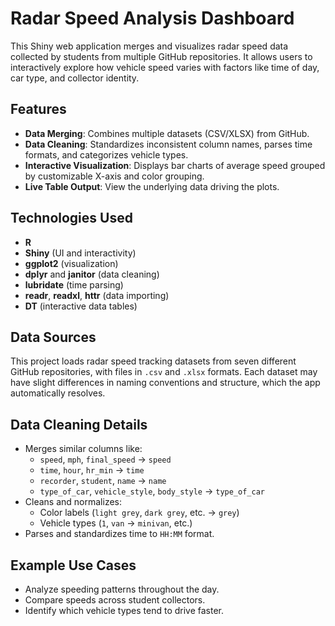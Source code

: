 # Radar Speed Analysis Dashboard

This Shiny web application merges and visualizes radar speed data collected by students from multiple GitHub repositories. It allows users to interactively explore how vehicle speed varies with factors like time of day, car type, and collector identity.

## Features

- **Data Merging**: Combines multiple datasets (CSV/XLSX) from GitHub.
- **Data Cleaning**: Standardizes inconsistent column names, parses time formats, and categorizes vehicle types.
- **Interactive Visualization**: Displays bar charts of average speed grouped by customizable X-axis and color grouping.
- **Live Table Output**: View the underlying data driving the plots.

## Technologies Used

- **R**
- **Shiny** (UI and interactivity)
- **ggplot2** (visualization)
- **dplyr** and **janitor** (data cleaning)
- **lubridate** (time parsing)
- **readr**, **readxl**, **httr** (data importing)
- **DT** (interactive data tables)

## Data Sources

This project loads radar speed tracking datasets from seven different GitHub repositories, with files in `.csv` and `.xlsx` formats. Each dataset may have slight differences in naming conventions and structure, which the app automatically resolves.

## Data Cleaning Details

- Merges similar columns like:
  - `speed`, `mph`, `final_speed` → `speed`
  - `time`, `hour`, `hr_min` → `time`
  - `recorder`, `student`, `name` → `name`
  - `type_of_car`, `vehicle_style`, `body_style` → `type_of_car`
- Cleans and normalizes:
  - Color labels (`light grey`, `dark grey`, etc. → `grey`)
  - Vehicle types (`1`, `van` → `minivan`, etc.)
- Parses and standardizes time to `HH:MM` format.

## Example Use Cases

- Analyze speeding patterns throughout the day.
- Compare speeds across student collectors.
- Identify which vehicle types tend to drive faster.
